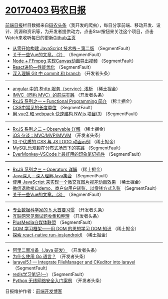 # [20170403 码农日报](03.md)

[前端日报](https://qdkfweb.cn/c/news)栏目数据来自[码农头条](https://toutiao.qdkfweb.cn/)（我开发的爬虫），每日分享前端、移动开发、设计、资源和资讯等，为开发者提供动力，点击Star按钮来关注这个项目，点击Watch来收听每日的更新[Github主页](https://github.com/kujian/frontendDaily)
* [从零开始构建 JavaScript 技术栈 &#8211; 第二版](https://toutiao.qdkfweb.cn/33136.html) （SegmentFault）
* [关于一些Vue的文章。（2）](https://toutiao.qdkfweb.cn/33157.html) （SegmentFault）
* [Node + FFmpeg 实现Canvas动画导出视频](https://toutiao.qdkfweb.cn/33140.html) （SegmentFault）
* [React进阶—性能优化](https://toutiao.qdkfweb.cn/33143.html) （SegmentFault）
* [深入理解 Git 中 commit 和 branch](https://toutiao.qdkfweb.cn/33159.html) （开发者头条）

***
* [angular 中的 $http 服务（service）浅析](https://toutiao.qdkfweb.cn/33124.html) （稀土掘金）
* [IMVC（同构 MVC）的前端实践](https://toutiao.qdkfweb.cn/33171.html) （开发者头条）
* [RxJS 系列之一 &#8211; Functional Programming 简介](https://toutiao.qdkfweb.cn/33117.html) （稀土掘金）
* [CSS中常见的长度单位](https://toutiao.qdkfweb.cn/33141.html) （SegmentFault）
* [用 vue2 和 webpack 快速建构 NW.js 项目(3)](https://toutiao.qdkfweb.cn/33142.html) （SegmentFault）

***
* [RxJS 系列之二 &#8211; Observable 详解](https://toutiao.qdkfweb.cn/33119.html) （稀土掘金）
* [iOS 杂谈：MVC/MVP/MVVM](https://toutiao.qdkfweb.cn/33170.html) （开发者头条）
* [10 个优质的 CSS 与 JS LOGO 动画示例](https://toutiao.qdkfweb.cn/33116.html) （稀土掘金）
* [MySQL乐观锁在分布式场景下的实践](https://toutiao.qdkfweb.cn/33139.html) （SegmentFault）
* [EverMonkey-VSCode上最好用的印象笔记插件](https://toutiao.qdkfweb.cn/33149.html) （SegmentFault）

***
* [RxJS 系列之三 &#8211; Operators 详解](https://toutiao.qdkfweb.cn/33118.html) （稀土掘金）
* [Java深入 &#8211; 深入理解Java集合](https://toutiao.qdkfweb.cn/33153.html) （SegmentFault）
* [使用 JavaScript 来实现一个微交互图片视差动画效果](https://toutiao.qdkfweb.cn/33120.html) （稀土掘金）
* [微信退款接口demo，商户向用户转账，以零钱方式入账](https://toutiao.qdkfweb.cn/33144.html) （SegmentFault）
* [关于一些Vue的文章。（3）](https://toutiao.qdkfweb.cn/33155.html) （SegmentFault）

***
* [专业数据科学家的 5 大首要习惯](https://toutiao.qdkfweb.cn/33168.html) （开发者头条）
* [互联网常见面试题收集和整理](https://toutiao.qdkfweb.cn/33158.html) （开发者头条）
* [PlusMedia自媒体联盟](https://toutiao.qdkfweb.cn/33156.html) （SegmentFault）
* [DOM 学习框架——用 DOM 的思想学习 DOM 知识](https://toutiao.qdkfweb.cn/33122.html) （稀土掘金）
* [探索 react-native run-ios(android)](https://toutiao.qdkfweb.cn/33114.html) （稀土掘金）

***
* [阿里二面准备（Java 研发）](https://toutiao.qdkfweb.cn/33160.html) （开发者头条）
* [为什么使用 Go 语言？](https://toutiao.qdkfweb.cn/33162.html) （开发者头条）
* [laravel5.1 &#8212; Integrate FileManager and CKeditor into laravel](https://toutiao.qdkfweb.cn/33150.html) （SegmentFault）
* [redis学习笔记(一)](https://toutiao.qdkfweb.cn/33151.html) （SegmentFault）
* [Python 无线网络安全入门案例](https://toutiao.qdkfweb.cn/33165.html) （开发者头条）

日报维护作者：[前端开发博客](https://qdkfweb.cn/) 